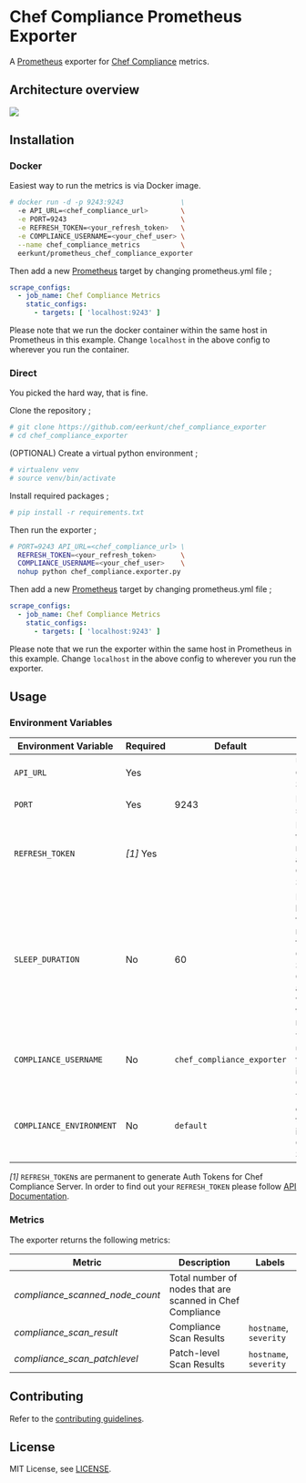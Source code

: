 # Chef Compliance Prometheus Exporter

A [Prometheus][prometheus] exporter for [Chef Compliance][chef_compliance] metrics. 
## Architecture overview

![](architecture.png)

## Installation

### Docker

Easiest way to run the metrics is via Docker image.

```bash
# docker run -d -p 9243:9243              \
  -e API_URL=<chef_compliance_url>        \
  -e PORT=9243                            \
  -e REFRESH_TOKEN=<your_refresh_token>   \
  -e COMPLIANCE_USERNAME=<your_chef_user> \
  --name chef_compliance_metrics          \
  eerkunt/prometheus_chef_compliance_exporter
```
Then add a new [Prometheus][prometheus] target by changing prometheus.yml file ;

```yml
scrape_configs:
  - job_name: Chef Compliance Metrics
    static_configs:
      - targets: [ 'localhost:9243' ]
```
Please note that we run the docker container within the same host in Prometheus in this example. Change `localhost` in the above config to wherever you run the container.

### Direct

You picked the hard way, that is fine.

Clone the repository ;

```bash
# git clone https://github.com/eerkunt/chef_compliance_exporter
# cd chef_compliance_exporter
```

(OPTIONAL) Create a virtual python environment ;

```bash
# virtualenv venv
# source venv/bin/activate
```

Install required packages ;

```bash
# pip install -r requirements.txt
```

Then run the exporter ;

```bash
# PORT=9243 API_URL=<chef_compliance_url> \
  REFRESH_TOKEN=<your_refresh_token>      \
  COMPLIANCE_USERNAME=<your_chef_user>    \
  nohup python chef_compliance.exporter.py
```

Then add a new [Prometheus][prometheus] target by changing prometheus.yml file ;

```yml
scrape_configs:
  - job_name: Chef Compliance Metrics
    static_configs:
      - targets: [ 'localhost:9243' ]
```

Please note that we run the exporter within the same host in Prometheus in this example. Change `localhost` in the above config to wherever you run the exporter.

## Usage

### Environment Variables

| Environment Variable | Required | Default | Description |
| --------------------------- | -------- | ------- | ----------- |
| `API_URL` | Yes | | URL of Chef Compliance Server |
| `PORT`| Yes | 9243 | Metrics server port |
| `REFRESH_TOKEN`| *[1]* Yes | | Refresh token that is needed to auth Chef Compliance Server |
| `SLEEP_DURATION` | No | 60 | Duration between to fetch metrics from Chef Compliance Server<br />Curious about why we need this ? Please refer to [FAQ][faq] |
| `COMPLIANCE_USERNAME` | No | `chef_compliance_exporter` | The username that is used in Chef Compliance |
| `COMPLIANCE_ENVIRONMENT` | No | `default` | The environment that is used in Chef Compliance Scans |

*[1]* `REFRESH_TOKEN`s are permanent to generate Auth Tokens for Chef Compliance Server. In order to find out your `REFRESH_TOKEN` please follow [API Documentation](https://docs.chef.io/api_compliance.html).

### Metrics

The exporter returns the following metrics:

| Metric | Description | Labels |
| ------ | ----------- | ------ |
| *compliance_scanned_node_count* | Total number of nodes that are scanned in Chef Compliance |  |
| *compliance_scan_result* | Compliance Scan Results | `hostname`, `severity` |
| *compliance_scan_patchlevel* | Patch-level Scan Results | `hostname`, `severity` |

## Contributing

Refer to the [contributing guidelines][contributing].

## License

MIT License, see [LICENSE][license].

[chef_compliance]: https://docs.chef.io/compliance.html
[contributing]: https://github.com/contino/chef_compliance_exporter/blob/master/CONTRIBUTE.md
[license]: https://github.com/contino/chef_compliance_exporter/blob/master/LICENSE
[faq]: https://github.com/contino/chef_compliance_exporter/blob/master/FAQ.md
[prometheus]: https://prometheus.io/
